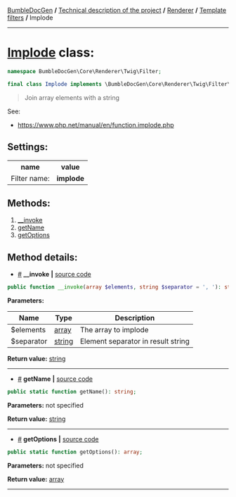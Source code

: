 <embed> <a href="/docs/README.md">BumbleDocGen</a> <b>/</b> <a href="/docs/tech/readme.md">Technical description of the project</a> <b>/</b> <a href="/docs/tech/03_renderer/readme.md">Renderer</a> <b>/</b> <a href="/docs/tech/03_renderer/04_twigCustomFilters.md">Template filters</a> <b>/</b> Implode<hr> </embed>

<h1>
    <a href="https://github.com/bumble-tech/bumble-doc-gen/blob/master/src/Core/Renderer/Twig/Filter/Implode.php#L10">Implode</a> class:
</h1>





```php
namespace BumbleDocGen\Core\Renderer\Twig\Filter;

final class Implode implements \BumbleDocGen\Core\Renderer\Twig\Filter\CustomFilterInterface
```

<blockquote>Join array elements with a string</blockquote>

See:
<ul>
    <li>
        <a href="https://www.php.net/manual/en/function.implode.php">https://www.php.net/manual/en/function.implode.php</a>    </li>
</ul>




<h2>Settings:</h2>

<table>
    <tr>
        <th>name</th>
        <th>value</th>
    </tr>
    <tr>
        <td>Filter name:</td>
        <td><b>implode</b></td>
    </tr>
</table>





<h2>Methods:</h2>

<ol>
<li>
    <a href="#m-invoke">__invoke</a>
    </li>
<li>
    <a href="#mgetname">getName</a>
    </li>
<li>
    <a href="#mgetoptions">getOptions</a>
    </li>
</ol>







<h2>Method details:</h2>

<div class='method_description-block'>

<ul>
<li><a name="m-invoke" href="#m-invoke">#</a>
 <b>__invoke</b>
    <b>|</b> <a href="https://github.com/bumble-tech/bumble-doc-gen/blob/master/src/Core/Renderer/Twig/Filter/Implode.php#L17">source code</a></li>
</ul>

```php
public function __invoke(array $elements, string $separator = ', '): string;
```



<b>Parameters:</b>

<table>
    <thead>
    <tr>
        <th>Name</th>
        <th>Type</th>
        <th>Description</th>
    </tr>
    </thead>
    <tbody>
            <tr>
            <td>$elements</td>
            <td><a href='https://www.php.net/manual/en/language.types.array.php'>array</a></td>
            <td>The array to implode</td>
        </tr>
            <tr>
            <td>$separator</td>
            <td><a href='https://www.php.net/manual/en/language.types.string.php'>string</a></td>
            <td>Element separator in result string</td>
        </tr>
        </tbody>
</table>

<b>Return value:</b> <a href='https://www.php.net/manual/en/language.types.string.php'>string</a>


</div>
<hr>
<div class='method_description-block'>

<ul>
<li><a name="mgetname" href="#mgetname">#</a>
 <b>getName</b>
    <b>|</b> <a href="https://github.com/bumble-tech/bumble-doc-gen/blob/master/src/Core/Renderer/Twig/Filter/Implode.php#L22">source code</a></li>
</ul>

```php
public static function getName(): string;
```



<b>Parameters:</b> not specified

<b>Return value:</b> <a href='https://www.php.net/manual/en/language.types.string.php'>string</a>


</div>
<hr>
<div class='method_description-block'>

<ul>
<li><a name="mgetoptions" href="#mgetoptions">#</a>
 <b>getOptions</b>
    <b>|</b> <a href="https://github.com/bumble-tech/bumble-doc-gen/blob/master/src/Core/Renderer/Twig/Filter/Implode.php#L27">source code</a></li>
</ul>

```php
public static function getOptions(): array;
```



<b>Parameters:</b> not specified

<b>Return value:</b> <a href='https://www.php.net/manual/en/language.types.array.php'>array</a>


</div>
<hr>
